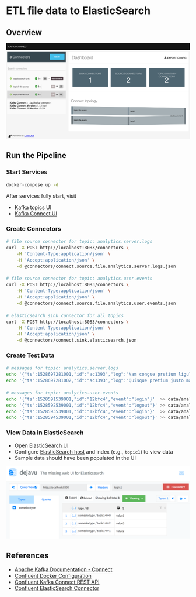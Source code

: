 # ETL file data to ElasticSearch

## Overview

![overview](./docs/overview.png)

## Run the Pipeline

### Start Services

```bash
docker-compose up -d
```

After services fully start, visit

- [Kafka topics UI](http://localhost:8000)
- [Kafka Connect UI](http://localhost:8001)

### Create Connectors

```bash
# file source connector for topic: analytics.server.logs
curl -X POST http://localhost:8083/connectors \
    -H 'Content-Type:application/json' \
    -H 'Accept:application/json' \
    -d @connectors/connect.source.file.analytics.server.logs.json

# file source connector for topic: analytics.user.events
curl -X POST http://localhost:8083/connectors \
    -H 'Content-Type:application/json' \
    -H 'Accept:application/json' \
    -d @connectors/connect.source.file.analytics.user.events.json

# elasticsearch sink connector for all topics
curl -X POST http://localhost:8083/connectors \
    -H 'Content-Type:application/json' \
    -H 'Accept:application/json' \
    -d @connectors/connect.sink.elasticsearch.json
```

### Create Test Data

```bash
# messages for topic: analytics.server.logs
echo '{"ts":1528697281001,"id":"ac1393","log":"Nam congue pretium ligula, ac susc ."}' >> data/analytics.server.logs.txt
echo '{"ts":1528697281002,"id":"ac1393","log":"Quisque pretium justo massa, ac laet"}' >> data/analytics.server.logs.txt

# messages for topic: analytics.user.events
echo '{"ts":1528591539001,"id":"12bfc4","event":"login"}'  >> data/analytics.user.events.txt
echo '{"ts":1528592539001,"id":"12bfc4","event":"logout"}' >> data/analytics.user.events.txt
echo '{"ts":1528593539001,"id":"12bfc4","event":"login"}'  >> data/analytics.user.events.txt
echo '{"ts":1528594539001,"id":"12bfc4","event":"logout"}' >> data/analytics.user.events.txt
```

### View Data in ElasticSearch

- Open [ElasticSearch UI](http://localhost:1358)
- Configure [ElasticSearch host](http://localhost:9200) and index (e.g., `topic1`) to view data
- Sample data should have been populated in the UI

![esdata](./docs/esdata.png)

## References

- [Apache Kafka Documentation - Connect](https://kafka.apache.org/documentation/#connect)
- [Confluent Docker Configuration](https://docs.confluent.io/current/installation/docker/docs/configuration.html)
- [Confluent Kafka Connect REST API](https://docs.confluent.io/current/connect/references/restapi.html)
- [Confluent ElasticSearch Connector](https://docs.confluent.io/current/connect/connect-elasticsearch/docs/elasticsearch_connector.html)
